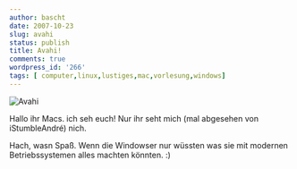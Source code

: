 ```yaml
---
author: bascht
date: 2007-10-23
slug: avahi
status: publish
title: Avahi!
comments: true
wordpress_id: '266'
tags: [ computer,linux,lustiges,mac,vorlesung,windows]
---
```


![Avahi](/blog/2007-10-23-avahi/avahi.png)

Hallo ihr Macs. ich seh euch! Nur ihr seht mich (mal abgesehen von iStumbleAndré) nich.

Hach, wasn Spaß. Wenn die Windowser nur wüssten was sie
mit modernen Betriebssystemen alles machten könnten. :)
